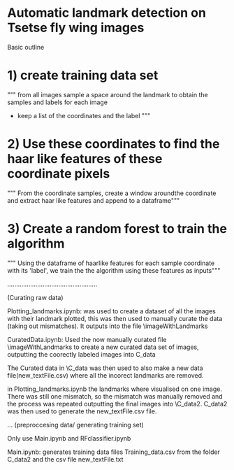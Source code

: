 # Automatic landmark detection on Tsetse fly wing images

Basic outline

# 1) create training data set
"""
from all images sample a space around the landmark
to obtain the samples and labels for each image
 - keep a list of the coordinates and the label
"""

# 2) Use these coordinates to find the haar like features of these coordinate pixels
""" From the coordinate samples, create a window aroundthe coordinate and extract haar like features and append to a dataframe"""

# 3) Create a random forest to train the algorithm
""" Using the dataframe of haarlike features for each sample coordinate with its 'label', we train the the algorithm using these features as inputs"""

...................................................

(Curating raw data)

Plotting_landmarks.ipynb: was used to create a dataset of all the images with their landmark plotted, this was then used to manually curate the data (taking out mismatches). It outputs into the file \imageWithLandmarks 

CuratedData.ipynb: Used the now manually curated file \imageWithLandmarks to create a new curated data set of images, outputting the coorectly labeled images into C_data

The Curated data in \C_data was then used to also make a new data file(new_textFile.csv) where all the incorect landmarks are removed.

in Plotting_landmarks.ipynb the landmarks where visualised on one image. There was still one mismatch, so the mismatch was manually removed and the process was repeated outputting the final images into \C_data2. C_data2 was then used to generate the  new_textFile.csv file.

...
(preproccesing data/ generating training set)

Only use 
Main.ipynb and RFclassifier.ipynb

Main.ipynb: generates training data files Training_data.csv from the folder C_data2 and the csv file new_textFile.txt


    

